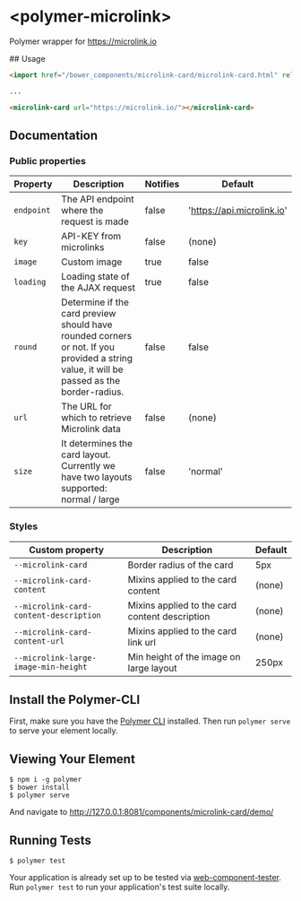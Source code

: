 # \<polymer-microlink\>

Polymer wrapper for https://microlink.io

## Usage

```HTML
<import href="/bower_components/microlink-card/microlink-card.html" rel="import">

...

<microlink-card url="https://microlink.io/"></microlink-card>
```
## Documentation

### Public properties

| Property         | Description                         | Notifies | Default |
| ---------------- | ----------------------------------- | -------- | ------- |
| `endpoint`       | The API endpoint where the request is made | false     | 'https://api.microlink.io' |
| `key`            | API-KEY from microlinks             | false    | (none)  |
| `image`        | Custom image        | true     | false   |
| `loading`        | Loading state of the AJAX request      | true     | false   |
| `round`        | Determine if the card preview should have rounded corners or not. If you provided a string value, it will be passed as the border-radius.      | false     | false   |
| `url`            | The URL for which to retrieve Microlink data    | false    | (none)  |
| `size`            |It determines the card layout. Currently we have two layouts supported: normal / large    | false    | 'normal'  |

### Styles

| Custom property                  | Description               | Default                                                                                            |
| -------------------------------- | ------------------------- | -------------------------------------------------------------------------------------------------- |
| `--microlink-card`      | Border radius of the card | 5px
| `--microlink-card-content`  | Mixins applied to the card content  | (none) |
| `--microlink-card-content-description`  | Mixins applied to the card content description  | (none) |
| `--microlink-card-content-url`  | Mixins applied to the card link url  | (none) |
| `--microlink-large-image-min-height`  | Min height of the image on large layout  | 250px |

## Install the Polymer-CLI

First, make sure you have the [Polymer CLI](https://www.npmjs.com/package/polymer-cli) installed. Then run `polymer serve` to serve your element locally.

## Viewing Your Element

```
$ npm i -g polymer
$ bower install
$ polymer serve
```

And navigate to http://127.0.0.1:8081/components/microlink-card/demo/
## Running Tests

```
$ polymer test
```

Your application is already set up to be tested via [web-component-tester](https://github.com/Polymer/web-component-tester). Run `polymer test` to run your application's test suite locally.
